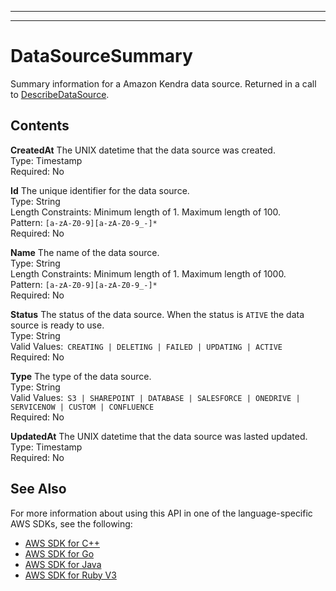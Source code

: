--------

--------

# DataSourceSummary<a name="API_DataSourceSummary"></a>

Summary information for a Amazon Kendra data source\. Returned in a call to [DescribeDataSource](API_DescribeDataSource.md)\.

## Contents<a name="API_DataSourceSummary_Contents"></a>

 **CreatedAt**   <a name="Kendra-Type-DataSourceSummary-CreatedAt"></a>
The UNIX datetime that the data source was created\.  
Type: Timestamp  
Required: No

 **Id**   <a name="Kendra-Type-DataSourceSummary-Id"></a>
The unique identifier for the data source\.  
Type: String  
Length Constraints: Minimum length of 1\. Maximum length of 100\.  
Pattern: `[a-zA-Z0-9][a-zA-Z0-9_-]*`   
Required: No

 **Name**   <a name="Kendra-Type-DataSourceSummary-Name"></a>
The name of the data source\.  
Type: String  
Length Constraints: Minimum length of 1\. Maximum length of 1000\.  
Pattern: `[a-zA-Z0-9][a-zA-Z0-9_-]*`   
Required: No

 **Status**   <a name="Kendra-Type-DataSourceSummary-Status"></a>
The status of the data source\. When the status is `ATIVE` the data source is ready to use\.  
Type: String  
Valid Values:` CREATING | DELETING | FAILED | UPDATING | ACTIVE`   
Required: No

 **Type**   <a name="Kendra-Type-DataSourceSummary-Type"></a>
The type of the data source\.  
Type: String  
Valid Values:` S3 | SHAREPOINT | DATABASE | SALESFORCE | ONEDRIVE | SERVICENOW | CUSTOM | CONFLUENCE`   
Required: No

 **UpdatedAt**   <a name="Kendra-Type-DataSourceSummary-UpdatedAt"></a>
The UNIX datetime that the data source was lasted updated\.   
Type: Timestamp  
Required: No

## See Also<a name="API_DataSourceSummary_SeeAlso"></a>

For more information about using this API in one of the language\-specific AWS SDKs, see the following:
+  [AWS SDK for C\+\+](https://docs.aws.amazon.com/goto/SdkForCpp/kendra-2019-02-03/DataSourceSummary) 
+  [AWS SDK for Go](https://docs.aws.amazon.com/goto/SdkForGoV1/kendra-2019-02-03/DataSourceSummary) 
+  [AWS SDK for Java](https://docs.aws.amazon.com/goto/SdkForJava/kendra-2019-02-03/DataSourceSummary) 
+  [AWS SDK for Ruby V3](https://docs.aws.amazon.com/goto/SdkForRubyV3/kendra-2019-02-03/DataSourceSummary) 